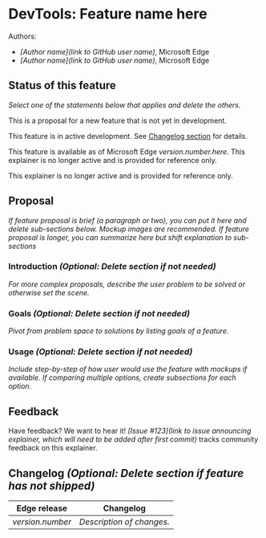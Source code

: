 # DevTools: Feature name here

Authors:
 - *[Author name](link to GitHub user name)*, Microsoft Edge
 - *[Author name](link to GitHub user name)*, Microsoft Edge

## Status of this feature
*Select one of the statements below that applies and delete the others.*

This is a proposal for a new feature that is not yet in development.

This feature is in active development. See [Changelog section](#changelog) for details.

This feature is available as of Microsoft Edge *version.number.here.* This explainer is no longer active and is provided for reference only.

This explainer is no longer active and is provided for reference only.

## Proposal
*If feature proposal is brief (a paragraph or two), you can put it here and delete sub-sections below. Mockup images are recommended. If feature proposal is longer, you can summarize here but shift explanation to sub-sections*

### Introduction *(Optional: Delete section if not needed)*
*For more complex proposals, describe the user problem to be solved or otherwise set the scene.*

### Goals *(Optional: Delete section if not needed)*
*Pivot from problem space to solutions by listing goals of a feature.*

### Usage *(Optional: Delete section if not needed)*
*Include step-by-step of how user would use the feature with mockups if available. If comparing multiple options, create subsections for each option.*

## Feedback
Have feedback? We want to hear it! *[Issue #123](link to issue announcing explainer, which will need to be added after first commit)* tracks community feedback on this explainer.

## Changelog *(Optional: Delete section if feature has not shipped)*

| Edge release | Changelog                                               |
|--------------|---------------------------------------------------------|
| *version.number* | *Description of changes.*                           |